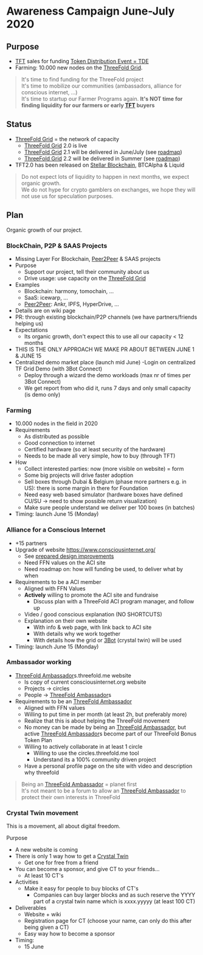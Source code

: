 # Awareness Campaign June-July 2020

## Purpose

- [TFT](threefold__threefold_token) sales for funding [Token Distribution Event = TDE](threefold__tdeoverview.md)
- Farming: 10.000 new nodes on the [ThreeFold Grid](threefold__threefold_grid).

> It's time to find funding for the ThreeFold project <BR>
> It's time to mobilize our communities (ambassadors, alliance for conscious internet, ...) <BR>
> It's time to startup our Farmer Programs again.
> **It's NOT time for finding liquidity for our farmers or early [TFT](threefold__threefold_token) buyers**

## Status

- [ThreeFold Grid](threefold__threefold_grid) = the network of capacity
  - [ThreeFold Grid](threefold__threefold_grid) 2.0 is live
  - [ThreeFold Grid](threefold__threefold_grid) 2.1 will be delivered in June/July (see [roadmap](threefold__roadmap.md))
  - [ThreeFold Grid](threefold__threefold_grid) 2.2 will be delivered in Summer (see [roadmap](threefold__roadmap.md))
- TFT2.0 has been released on [Stellar Blockchain](threefold__stellar_blockchain), BTCAlpha & Liquid

> Do not expect lots of liquidity to happen in next months, we expect organic growth. <BR>
> We do not hype for crypto gamblers on exchanges, we hope they will not use us for speculation purposes. <BR>

## Plan

Organic growth of our project.

### BlockChain, P2P & SAAS Projects

- Missing Layer For Blockchain, [Peer2Peer](threefold__peer2peer) & SAAS projects
- Purpose
  - Support our project, tell their community about us
  - Drive usage: use capacity on the [ThreeFold Grid](threefold__threefold_grid)
- Examples
  - Blockchain: harmony, tomochain, ...
  - SaaS: icewarp, ...
  - [Peer2Peer](threefold__peer2peer): Ankr, IPFS, HyperDrive, ...
- Details are on wiki page
- PR: through existing blockchain/P2P channels (we have partners/friends helping us)
- Expectations
  - Its organic growth, don't expect this to use all our capacity < 12 months
- THIS IS THE ONLY APPROACH WE MAKE PR ABOUT BETWEEN JUNE 1 & JUNE 15
- Centralized demo market place (launch mid June)
  -Login on centralized TF Grid Demo (with 3Bot Connect)
  - Deploy through a wizard the demo workloads (max nr of times per 3Bot Connect)
  - We get report from who did it, runs 7 days and only small capacity (is demo only)

### Farming

- 10.000 nodes in the field in 2020
- Requirements
  - As distributed as possible
  - Good connection to internet
  - Certified hardware (so at least security of the hardware)
  - Needs to be made all very simple, how to buy (through TFT)
- How
  - Collect interested parties: now (more visible on website) = form
  - Some big projects will drive faster adoption
  - Sell boxes through Dubai & Belgium (phase more partners e.g. in US): there is some margin in there for Foundation
  - Need easy web based simulator (hardware boxes have defined CU/SU -> need to show possible return visualization)
  - Make sure people understand we deliver per 100 boxes (in batches)
- Timing: launch June 15 (Monday)

### Alliance for a Conscious Internet

- +15 partners
- Upgrade of website https://www.consciousinternet.org/
  - See [prepared design improvements](https://xd.adobe.com/view/8c4987c1-7622-4485-784e-107f53407b3d-fa78/?fullscreen&hints=off)
  - Need FFN values on the ACI site
  - Need roadmap on: how will funding be used, to deliver what by when
- Requirements to be a ACI member
  - Aligned with FFN Values
  - **Actively** willing to promote the ACI site and fundraise
    - Discuss plan with a ThreeFold ACI program manager, and follow up
  - Video / good conscious explanation (NO SHORTCUTS)
  - Explanation on their own website
    - With info & web page, with link back to ACI site
    - With details why we work together
    - With details how the grid or [3Bot](threefold__3bot_def) (crystal twin) will be used
- Timing: launch June 15 (Monday)

### Ambassador working

- [ThreeFold Ambassador](threefold__threefold_ambassador)s.threefold.me website
  - Is copy of current consciousinternet.org website
  - Projects -> circles
  - People -> [ThreeFold Ambassador](threefold__threefold_ambassador)s
- Requirements to be an [ThreeFold Ambassador](threefold__threefold_ambassador)
  - Aligned with FFN values
  - Willing to put time in per month (at least 2h, but preferably more)
  - Realize that this is about helping the ThreeFold movement
  - No money can be made by being an [ThreeFold Ambassador](threefold__threefold_ambassador), but active [ThreeFold Ambassador](threefold__threefold_ambassador)s become part of our ThreeFold Bonus Token Plan
  - Willing to actively collaborate in at least 1 circle
    - Willing to use the circles.threefold.me tool
    - Understand its a 100% community driven project
  - Have a personal profile page on the site with video and description why threefold

> Being an [ThreeFold Ambassador](threefold__threefold_ambassador) = planet first <BR>
> It's not meant to be a forum to allow an [ThreeFold Ambassador](threefold__threefold_ambassador) to protect their own interests in ThreeFold <BR>

### Crystal Twin movement

This is a movement, all about digital freedom.

Purpose

- A new website is coming
- There is only 1 way how to get a [Crystal Twin](threefold__crystaltwin)
  - Get one for free from a friend
- You can become a sponsor, and give CT to your friends...
  - At least 10 CT's
- Activities
  - Make it easy for people to buy blocks of CT's
    - Companies can buy larger blocks and as such reserve the YYYY part of a crystal twin name which is xxxx.yyyyy (at least 100 CT)
- Deliverables
  - Website + wiki
  - Registration page for CT (choose your name, can only do this after being given a CT)
  - Easy way how to become a sponsor
- Timing:
  - 15 June